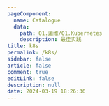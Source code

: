 ```yaml
---
pageComponent:
  name: Catalogue
  data:
    path: 01.运维/01.Kubernetes
    description: 最佳实践
title: k8s
permalink: /k8s/
sidebar: false
article: false
comment: true
editLink: false
description: null
date: 2024-03-19 18:26:36
---
```

